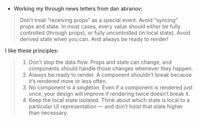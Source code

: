 ---
---

- Working my through news letters from dan abranov:

> Don’t treat “receiving props” as a special event. Avoid “syncing” props and state. In most cases, every value should either be fully controlled (through props), or fully uncontrolled (in local state). Avoid derived state when you can. And always be ready to render!

I like these principles:

> 1. Don’t stop the data flow. Props and state can change, and components should handle those changes whenever they happen.
> 2. Always be ready to render. A component shouldn’t break because it’s rendered more or less often.
> 3. No component is a singleton. Even if a component is rendered just once, your design will improve if rendering twice doesn’t break it.
> 4. Keep the local state isolated. Think about which state is local to a particular UI representation — and don’t hoist that state higher than necessary.
